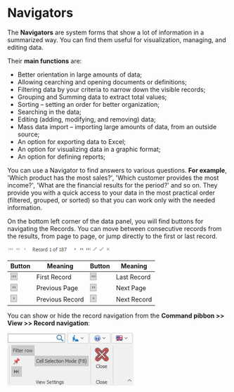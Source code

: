 # Navigators

The <b>Navigators</b> are system forms that show a lot of information in a summarized way. You can find them useful for visualization, managing, and editing data.

 Their <b>main functions</b> are:

- Better orientation in large amounts of data;
- Allowing сearching and opening documents or definitions;
- Filtering data by your criteria to narrow down the visible records; 
- Grouping and Summing data to extract total values;
- Sorting – setting an order for better organization;
- Searching in the data;
- Editing (adding, modifying, and removing) data;
- Mass data import – importing large amounts of data, from an outside source;
- An option for exporting data to Excel;
- An option for visualizing data in a graphic format;
- An option for defining reports;

You can use a Navigator to find answers to various questions. **For example**, 'Which product has the most sales?', 'Which customer provides the most income?', 'What are the financial results for the period?' and so on. 
They provide you with a quick access to your data in the most practical order (filtered, grouped, or sorted) so that you can work only with the needed information. 

On the bottom left corner of the data panel, you will find buttons for navigating the Records. You can move between consecutive records from the results, from page to page, or jump directly to the first or last record.

![Record navigation](pictures/record-navigation.png)

| Button | Meaning | Button | Meaning
| ---- | ----- | ---- | ----- | 
| ![First Record](pictures/first-record.png) | First Record | ![Last Record](pictures/last-record.png) | Last Record |
| ![Previous Page](pictures/previous-page.png) | Previous Page | ![Next Page](pictures/next-page.png) | Next Page |
| ![Previous Record](pictures/previous-record.png) | Previous Record | ![Next Record](pictures/next-record.png) | Next Record |

You can show or hide the record navigation from the <b>Command рibbon >> View >> Record navigation</b>:

![Show Record navigation](pictures/record-navigation-view.png)
